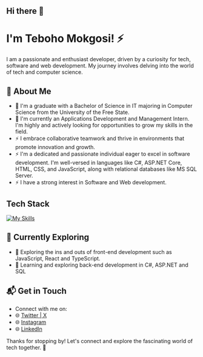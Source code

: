 ## Hi there 👋

# I'm Teboho Mokgosi! ⚡

I am a passionate and enthusiast developer, driven by a curiosity for tech, software and web development. My journey involves delving into the world of tech and computer science.


## 🚀 About Me

- 🔭 I'm a graduate with a Bachelor of Science in IT majoring in Computer Science from the University of the Free State.
- 🔭 I'm currently an Applications Development and Management Intern. I'm highly and actively looking for opportunities to grow my skills in the field.
- ⚡ I embrace collaborative teamwork and thrive in environments that promote innovation and growth.
- ⚡ I'm a dedicated and passionate individual eager to excel in software development. I'm well-versed in languages like C#, ASP.NET Core, HTML, CSS, and JavaScript, along with relational databases like MS SQL Server.
- ⚡ I have a strong interest in Software and Web development.


## Tech Stack
[![My Skills](https://skillicons.dev/icons?i=html,css,js,bootstrap,cs,dotnet,git,linux,visualstudio,vscode)](https://skillicons.dev)

## 🌱 Currently Exploring

- 🚀 Exploring the ins and outs of front-end development such as JavaScript, React and TypeScript.
- 🚀 Learning and exploring back-end development in C#, ASP.NET and SQL

## 📬 Get in Touch

- Connect with me on:
- 🌐 [Twitter | X](https://twitter.com/sir_tebz)
- 🌐 [Instagram](https://instagram.com/sir_tebz)
- 🌐 [LinkedIn](https://linkedin.com/in/teboho-mokgosi)
<!--
- 🌐 [Checkout my page](https://)
-->
Thanks for stopping by! Let's connect and explore the fascinating world of tech together. 🚀


<!--
**SirTebz/SirTebz** is a ✨ _special_ ✨ repository because its `README.md` (this file) appears on your GitHub profile.

Here are some ideas to get you started:

- 🔭 I’m currently working on ...
- 🌱 I’m currently learning ...
- 👯 I’m looking to collaborate on ...
- 🤔 I’m looking for help with ...
- 💬 Ask me about ...
- 📫 How to reach me: ...
- 😄 Pronouns: ...
- ⚡ Fun fact: ...

-->
